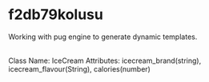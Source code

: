 # f2db79kolusu

Working with pug engine to generate dynamic templates.

<br>
Class Name: IceCream
Attributes: icecream_brand(string), icecream_flavour(String), calories(number)

